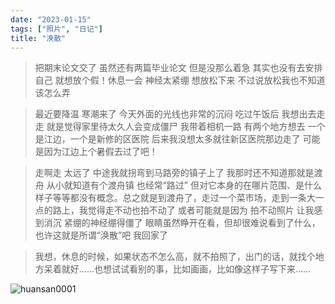 ```yaml
---
date: "2023-01-15"
tags: ["照片", "日记"]
title: "涣散"
---
```

>把期末论文交了 虽然还有两篇毕业论文 但是没那么着急 其实也没有去安排自己 就想放个假！休息一会 神经太紧绷 想放松下来 不过说放松我也不知道该怎么弄

>最近要降温 寒潮来了 今天外面的光线也非常的沉闷 吃过午饭后 我想出去走走 就是觉得家里待太久人会变成僵尸 我带着相机一路 有两个地方想去 一个是江边，一个是新修的区医院 后来我没想太多就往新区医院那边走了 可能是因为江边上个暑假去过了吧！

>走啊走 太远了 中途我就拐弯到马路旁的镇子上了 我那时还不知道那就是渡舟 从小就知道有个渡舟镇 也经常“路过” 但对它本身的在哪片范围、是什么样子等等都没有概念。总之就是到渡舟了，走过一个菜市场，走到一条大一点的路上，我觉得走不动也拍不动了 或者可能就是因为 拍不动照片 让我感到消沉 紧绷的神经绷得僵了 眼睛虽然睁开在看，但却很难说看到了什么，也许这就是所谓“涣散”吧 我回家了

>我想，休息的时候，如果状态不怎么高，就不拍照了，出门的话，就找个地方呆着就好……也想试试看别的事，比如画画，比如像这样子写下来……

![huansan0001](/img/blog/huansan/huansan0001.jpg)